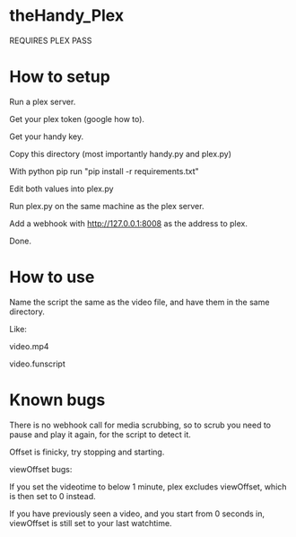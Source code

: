 # theHandy_Plex

REQUIRES PLEX PASS

# How to setup
Run a plex server.

Get your plex token (google how to).

Get your handy key.

Copy this directory (most importantly handy.py and plex.py)

With python pip run "pip install -r requirements.txt"

Edit both values into plex.py

Run plex.py on the same machine as the plex server.

Add a webhook with http://127.0.0.1:8008 as the address to plex.

Done.

# How to use

Name the script the same as the video file, and have them in the same directory.

Like:

video.mp4

video.funscript


# Known bugs
There is no webhook call for media scrubbing, so to scrub you need to pause and play it again, for the script to detect it.

Offset is finicky, try stopping and starting.

viewOffset bugs:

If you set the videotime to below 1 minute, plex excludes viewOffset, which is then set to 0 instead.

If you have previously seen a video, and you start from 0 seconds in, viewOffset is still set to your last watchtime.

